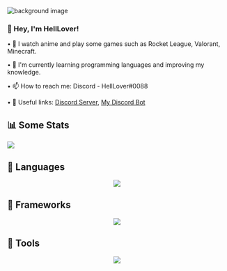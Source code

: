 ![background image](https://cdn.discordapp.com/attachments/813400207638790154/864081719278567424/bg_1.jpg)

### 👋 Hey, I'm HellLover!

• 🔭 I watch anime and play some games such as Rocket League, Valorant, Minecraft.

• 🌱 I'm currently learning programming languages and improving my knowledge.

• 📫 How to reach me: Discord - HellLover#0088

• 💬 Useful links:
  [Discord Server](https://discord.gg/TYhSGhWGvm),
  [My Discord Bot](https://discord.com/oauth2/authorize?client_id=713713873915478036&scope=bot&permissions=268823679)

## 📊 Some Stats
<img src="https://github-readme-stats.vercel.app/api?username=HellLover&show_icons=true&theme=dark">

## 🧰 Languages
<p align="center">
  <a href="https://skillicons.dev">
    <img src="https://skillicons.dev/icons?i=js,ts,kotlin,csharp,cpp,nodejs,html,css,sass" />
  </a>
</p>

## 💫 Frameworks
<p align="center">
  <a href="https://skillicons.dev">
    <img src="https://skillicons.dev/icons?i=react,nextjs,express,nestjs,tailwind" />
  </a>
</p>

## 🧰 Tools
<p align="center">
  <a href="https://skillicons.dev">
    <img src="https://skillicons.dev/icons?i=github,heroku,vscode,mongodb" />
  </a>
</p>
</p>
